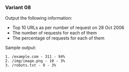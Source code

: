 ### Variant 08
Output the following information:

* Top 10 URLs as per number of request on 28 Oct 2006
* The number of requests for each of them
* The percentage of requests for each of them

Sample output:

```
1. /example.com - 311 - 94%
2. /img/image.png - 10 - 3%
3. /robots.txt - 9 - 3%
```
